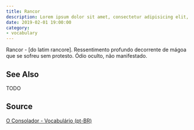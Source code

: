 ```yaml
---
title: Rancor
description: Lorem ipsum dolor sit amet, consectetur adipisicing elit, sed do eiusmod tempor incididunt ut labore et dolore magna aliqua.  TODO
date: 2019-02-01 19:00:00
category:
- vocabulary
---
```


Rancor - [do latim rancore]. Ressentimento profundo decorrente de mágoa que se sofreu sem protesto. Ódio oculto, não manifestado. 

## See Also
TODO

## Source
[O Consolador - Vocabulário (pt-BR)](http://www.oconsolador.com.br/linkfixo/vocabulario/principal.html)
